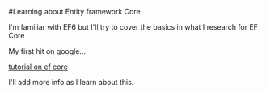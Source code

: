 #Learning about Entity framework Core

I'm familiar with EF6 but I'll try to cover the basics in what I research for EF Core

My first hit on google...

[tutorial on ef core](http://www.entityframeworktutorial.net/efcore/entity-framework-core.aspx)

I'll add more info as I learn about this.
